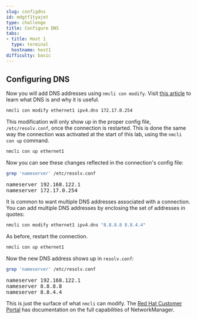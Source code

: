 ```yaml
---
slug: configdns
id: mdgtf1tyajet
type: challenge
title: Configure DNS
tabs:
- title: Host 1
  type: terminal
  hostname: host1
difficulty: basic
---
```

## Configuring DNS

Now you will add DNS addresses using `nmcli con modify`.
Visit [this article](https://www.redhat.com/sysadmin/dns-domain-name-servers)
to learn what DNS is and why it is useful.

```bash
nmcli con modify ethernet1 ipv4.dns 172.17.0.254
```

This modification will only show up in the proper config file, `/etc/resolv.conf`, once the connection is restarted. This is done the same way the connection was activated at the start of this lab, using the `nmcli con up` command.

```bash
nmcli con up ethernet1
```

Now you can see these changes reflected in the connection's config file:

```bash
grep 'nameserver' /etc/resolv.conf
```

<pre class=file>
nameserver 192.168.122.1
nameserver 172.17.0.254
</pre>

It is common to want multiple DNS addresses associated with a connection. You can add multiple DNS addresses by enclosing the set of addresses in quotes:

```bash
nmcli con modify ethernet1 ipv4.dns "8.8.8.8 8.8.4.4"
```

As before, restart the connection.

```bash
nmcli con up ethernet1
```

Now the new DNS address shows up in `resolv.conf`:

```bash
grep 'nameserver' /etc/resolv.conf
```

<pre class=file>
nameserver 192.168.122.1
nameserver 8.8.8.8
nameserver 8.8.4.4
</pre>

<!-- NMState can also tell us that these DNS servers are active.

```bash
nmstatectl show dns
```

![runningdns](../assets/runningdns.png) -->

This is just the surface of what `nmcli` can modify. The [Red Hat Customer Portal](https://access.redhat.com/documentation/en-us/red_hat_enterprise_linux/7/html/networking_guide/sec-configuring_ip_networking_with_nmcli) has documentation on the full capabilities of NetworkManager.
